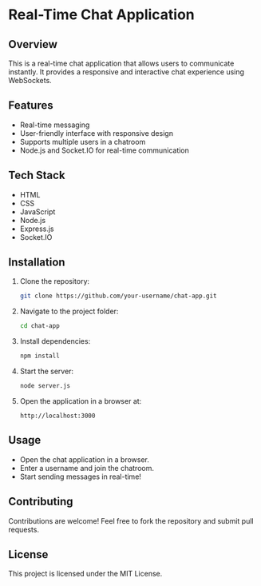 # Real-Time Chat Application

## Overview
This is a real-time chat application that allows users to communicate instantly. It provides a responsive and interactive chat experience using WebSockets.

## Features
- Real-time messaging
- User-friendly interface with responsive design
- Supports multiple users in a chatroom
- Node.js and Socket.IO for real-time communication

## Tech Stack
- HTML
- CSS
- JavaScript
- Node.js
- Express.js
- Socket.IO

## Installation
1. Clone the repository:
   ```bash
   git clone https://github.com/your-username/chat-app.git
   ```
2. Navigate to the project folder:
   ```bash
   cd chat-app
   ```
3. Install dependencies:
   ```bash
   npm install
   ```
4. Start the server:
   ```bash
   node server.js
   ```
5. Open the application in a browser at:
   ```
   http://localhost:3000
   ```

## Usage
- Open the chat application in a browser.
- Enter a username and join the chatroom.
- Start sending messages in real-time!

## Contributing
Contributions are welcome! Feel free to fork the repository and submit pull requests.

## License
This project is licensed under the MIT License.
